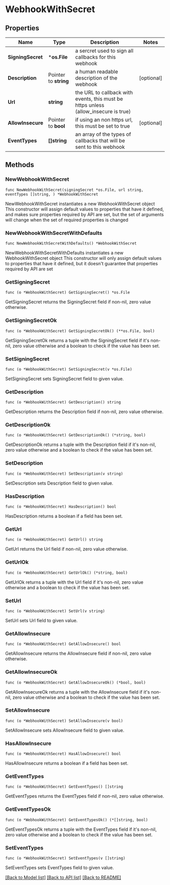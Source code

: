 # WebhookWithSecret

## Properties

Name | Type | Description | Notes
------------ | ------------- | ------------- | -------------
**SigningSecret** | ***os.File** | a sercret used to sign all callbacks for this webhook | 
**Description** | Pointer to **string** | a human readable description of the webhook | [optional] 
**Url** | **string** | the URL to callback with events, this must be https unless (allow_insecure is true) | 
**AllowInsecure** | Pointer to **bool** | if using an non https url, this must be set to true | [optional] 
**EventTypes** | **[]string** | an array of the types of callbacks that will be sent to this webhook | 

## Methods

### NewWebhookWithSecret

`func NewWebhookWithSecret(signingSecret *os.File, url string, eventTypes []string, ) *WebhookWithSecret`

NewWebhookWithSecret instantiates a new WebhookWithSecret object
This constructor will assign default values to properties that have it defined,
and makes sure properties required by API are set, but the set of arguments
will change when the set of required properties is changed

### NewWebhookWithSecretWithDefaults

`func NewWebhookWithSecretWithDefaults() *WebhookWithSecret`

NewWebhookWithSecretWithDefaults instantiates a new WebhookWithSecret object
This constructor will only assign default values to properties that have it defined,
but it doesn't guarantee that properties required by API are set

### GetSigningSecret

`func (o *WebhookWithSecret) GetSigningSecret() *os.File`

GetSigningSecret returns the SigningSecret field if non-nil, zero value otherwise.

### GetSigningSecretOk

`func (o *WebhookWithSecret) GetSigningSecretOk() (**os.File, bool)`

GetSigningSecretOk returns a tuple with the SigningSecret field if it's non-nil, zero value otherwise
and a boolean to check if the value has been set.

### SetSigningSecret

`func (o *WebhookWithSecret) SetSigningSecret(v *os.File)`

SetSigningSecret sets SigningSecret field to given value.


### GetDescription

`func (o *WebhookWithSecret) GetDescription() string`

GetDescription returns the Description field if non-nil, zero value otherwise.

### GetDescriptionOk

`func (o *WebhookWithSecret) GetDescriptionOk() (*string, bool)`

GetDescriptionOk returns a tuple with the Description field if it's non-nil, zero value otherwise
and a boolean to check if the value has been set.

### SetDescription

`func (o *WebhookWithSecret) SetDescription(v string)`

SetDescription sets Description field to given value.

### HasDescription

`func (o *WebhookWithSecret) HasDescription() bool`

HasDescription returns a boolean if a field has been set.

### GetUrl

`func (o *WebhookWithSecret) GetUrl() string`

GetUrl returns the Url field if non-nil, zero value otherwise.

### GetUrlOk

`func (o *WebhookWithSecret) GetUrlOk() (*string, bool)`

GetUrlOk returns a tuple with the Url field if it's non-nil, zero value otherwise
and a boolean to check if the value has been set.

### SetUrl

`func (o *WebhookWithSecret) SetUrl(v string)`

SetUrl sets Url field to given value.


### GetAllowInsecure

`func (o *WebhookWithSecret) GetAllowInsecure() bool`

GetAllowInsecure returns the AllowInsecure field if non-nil, zero value otherwise.

### GetAllowInsecureOk

`func (o *WebhookWithSecret) GetAllowInsecureOk() (*bool, bool)`

GetAllowInsecureOk returns a tuple with the AllowInsecure field if it's non-nil, zero value otherwise
and a boolean to check if the value has been set.

### SetAllowInsecure

`func (o *WebhookWithSecret) SetAllowInsecure(v bool)`

SetAllowInsecure sets AllowInsecure field to given value.

### HasAllowInsecure

`func (o *WebhookWithSecret) HasAllowInsecure() bool`

HasAllowInsecure returns a boolean if a field has been set.

### GetEventTypes

`func (o *WebhookWithSecret) GetEventTypes() []string`

GetEventTypes returns the EventTypes field if non-nil, zero value otherwise.

### GetEventTypesOk

`func (o *WebhookWithSecret) GetEventTypesOk() (*[]string, bool)`

GetEventTypesOk returns a tuple with the EventTypes field if it's non-nil, zero value otherwise
and a boolean to check if the value has been set.

### SetEventTypes

`func (o *WebhookWithSecret) SetEventTypes(v []string)`

SetEventTypes sets EventTypes field to given value.



[[Back to Model list]](../README.md#documentation-for-models) [[Back to API list]](../README.md#documentation-for-api-endpoints) [[Back to README]](../README.md)


